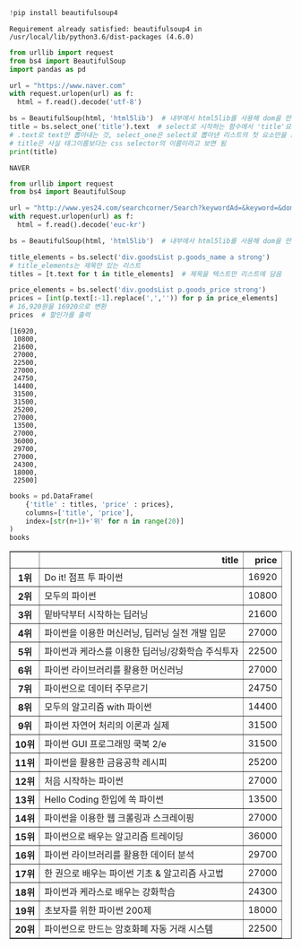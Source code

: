 

```python
!pip install beautifulsoup4
```

    Requirement already satisfied: beautifulsoup4 in /usr/local/lib/python3.6/dist-packages (4.6.0)



```python
from urllib import request
from bs4 import BeautifulSoup
import pandas as pd

url = "https://www.naver.com"
with request.urlopen(url) as f:
  html = f.read().decode('utf-8')

bs = BeautifulSoup(html, 'html5lib')  # 내부에서 html5lib를 사용해 dom을 만들어 줌
title = bs.select_one('title').text  # select로 시작하는 함수에서 'title'요소를 찾아줌
# .text로 text만 뽑아내는 것, select_one은 select로 뽑아낸 리스트의 첫 요소만을 return
# title은 사실 태그이름보다는 css selector의 이름이라고 보면 됨
print(title)
```

    NAVER
    


```python
from urllib import request
from bs4 import BeautifulSoup

url = "http://www.yes24.com/searchcorner/Search?keywordAd=&keyword=&domain=BOOK&qdomain=%B1%B9%B3%BB%B5%B5%BC%AD&query=%C6%C4%C0%CC%BD%E3"
with request.urlopen(url) as f:
  html = f.read().decode('euc-kr')

bs = BeautifulSoup(html, 'html5lib')  # 내부에서 html5lib를 사용해 dom을 만들어 줌

```


```python
title_elements = bs.select('div.goodsList p.goods_name a strong')
# title_elements는 제목만 있는 리스트
titles = [t.text for t in title_elements]  # 제목을 텍스트만 리스트에 담음

price_elements = bs.select('div.goodsList p.goods_price strong')
prices = [int(p.text[:-1].replace(',','')) for p in price_elements]
# 16,920원을 16920으로 변환
prices  # 할인가를 출력
```




    [16920,
     10800,
     21600,
     27000,
     22500,
     27000,
     24750,
     14400,
     31500,
     31500,
     25200,
     27000,
     13500,
     27000,
     36000,
     29700,
     27000,
     24300,
     18000,
     22500]




```python
books = pd.DataFrame(
    {'title' : titles, 'price' : prices},
    columns=['title', 'price'],
    index=[str(n+1)+'위' for n in range(20)]
)
books
```




<div>
<style scoped>
    .dataframe tbody tr th:only-of-type {
        vertical-align: middle;
    }

    .dataframe tbody tr th {
        vertical-align: top;
    }

    .dataframe thead th {
        text-align: right;
    }
</style>
<table border="1" class="dataframe">
  <thead>
    <tr style="text-align: right;">
      <th></th>
      <th>title</th>
      <th>price</th>
    </tr>
  </thead>
  <tbody>
    <tr>
      <th>1위</th>
      <td>Do it! 점프 투 파이썬</td>
      <td>16920</td>
    </tr>
    <tr>
      <th>2위</th>
      <td>모두의 파이썬</td>
      <td>10800</td>
    </tr>
    <tr>
      <th>3위</th>
      <td>밑바닥부터 시작하는 딥러닝</td>
      <td>21600</td>
    </tr>
    <tr>
      <th>4위</th>
      <td>파이썬을 이용한 머신러닝, 딥러닝 실전 개발 입문</td>
      <td>27000</td>
    </tr>
    <tr>
      <th>5위</th>
      <td>파이썬과 케라스를 이용한 딥러닝/강화학습 주식투자</td>
      <td>22500</td>
    </tr>
    <tr>
      <th>6위</th>
      <td>파이썬 라이브러리를 활용한 머신러닝</td>
      <td>27000</td>
    </tr>
    <tr>
      <th>7위</th>
      <td>파이썬으로 데이터 주무르기</td>
      <td>24750</td>
    </tr>
    <tr>
      <th>8위</th>
      <td>모두의 알고리즘 with 파이썬</td>
      <td>14400</td>
    </tr>
    <tr>
      <th>9위</th>
      <td>파이썬 자연어 처리의 이론과 실제</td>
      <td>31500</td>
    </tr>
    <tr>
      <th>10위</th>
      <td>파이썬 GUI 프로그래밍 쿡북 2/e</td>
      <td>31500</td>
    </tr>
    <tr>
      <th>11위</th>
      <td>파이썬을 활용한 금융공학 레시피</td>
      <td>25200</td>
    </tr>
    <tr>
      <th>12위</th>
      <td>처음 시작하는 파이썬</td>
      <td>27000</td>
    </tr>
    <tr>
      <th>13위</th>
      <td>Hello Coding 한입에 쏙 파이썬</td>
      <td>13500</td>
    </tr>
    <tr>
      <th>14위</th>
      <td>파이썬을 이용한 웹 크롤링과 스크레이핑</td>
      <td>27000</td>
    </tr>
    <tr>
      <th>15위</th>
      <td>파이썬으로 배우는 알고리즘 트레이딩</td>
      <td>36000</td>
    </tr>
    <tr>
      <th>16위</th>
      <td>파이썬 라이브러리를 활용한 데이터 분석</td>
      <td>29700</td>
    </tr>
    <tr>
      <th>17위</th>
      <td>한 권으로 배우는 파이썬 기초 &amp; 알고리즘 사고법</td>
      <td>27000</td>
    </tr>
    <tr>
      <th>18위</th>
      <td>파이썬과 케라스로 배우는 강화학습</td>
      <td>24300</td>
    </tr>
    <tr>
      <th>19위</th>
      <td>초보자를 위한 파이썬 200제</td>
      <td>18000</td>
    </tr>
    <tr>
      <th>20위</th>
      <td>파이썬으로 만드는 암호화폐 자동 거래 시스템</td>
      <td>22500</td>
    </tr>
  </tbody>
</table>
</div>


